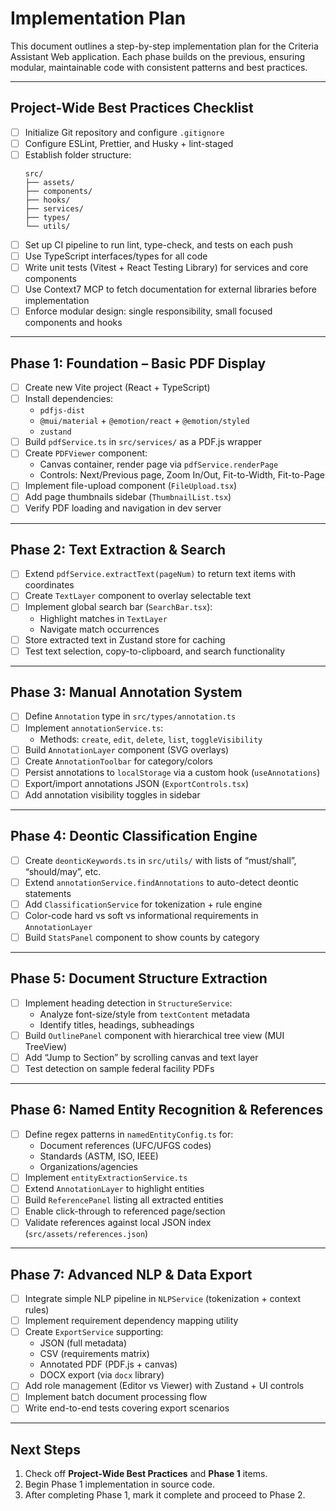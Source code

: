 # Implementation Plan

This document outlines a step-by-step implementation plan for the Criteria Assistant Web application. Each phase builds on the previous, ensuring modular, maintainable code with consistent patterns and best practices.

---

## Project-Wide Best Practices Checklist
- [ ] Initialize Git repository and configure `.gitignore`
- [ ] Configure ESLint, Prettier, and Husky + lint-staged
- [ ] Establish folder structure:
  ```
  src/
  ├── assets/
  ├── components/
  ├── hooks/
  ├── services/
  ├── types/
  └── utils/
  ```
- [ ] Set up CI pipeline to run lint, type-check, and tests on each push
- [ ] Use TypeScript interfaces/types for all code
- [ ] Write unit tests (Vitest + React Testing Library) for services and core components
- [ ] Use Context7 MCP to fetch documentation for external libraries before implementation
- [ ] Enforce modular design: single responsibility, small focused components and hooks

---

## Phase 1: Foundation – Basic PDF Display
- [ ] Create new Vite project (React + TypeScript)
- [ ] Install dependencies:
  - `pdfjs-dist`
  - `@mui/material` + `@emotion/react` + `@emotion/styled`
  - `zustand`
- [ ] Build `pdfService.ts` in `src/services/` as a PDF.js wrapper
- [ ] Create `PDFViewer` component:
  - Canvas container, render page via `pdfService.renderPage`
  - Controls: Next/Previous page, Zoom In/Out, Fit-to-Width, Fit-to-Page
- [ ] Implement file-upload component (`FileUpload.tsx`)
- [ ] Add page thumbnails sidebar (`ThumbnailList.tsx`)
- [ ] Verify PDF loading and navigation in dev server

---

## Phase 2: Text Extraction & Search
- [ ] Extend `pdfService.extractText(pageNum)` to return text items with coordinates
- [ ] Create `TextLayer` component to overlay selectable text
- [ ] Implement global search bar (`SearchBar.tsx`):
  - Highlight matches in `TextLayer`
  - Navigate match occurrences
- [ ] Store extracted text in Zustand store for caching
- [ ] Test text selection, copy-to-clipboard, and search functionality

---

## Phase 3: Manual Annotation System
- [ ] Define `Annotation` type in `src/types/annotation.ts`
- [ ] Implement `annotationService.ts`:
  - Methods: `create`, `edit`, `delete`, `list`, `toggleVisibility`
- [ ] Build `AnnotationLayer` component (SVG overlays)
- [ ] Create `AnnotationToolbar` for category/colors
- [ ] Persist annotations to `localStorage` via a custom hook (`useAnnotations`)
- [ ] Export/import annotations JSON (`ExportControls.tsx`)
- [ ] Add annotation visibility toggles in sidebar

---

## Phase 4: Deontic Classification Engine
- [ ] Create `deonticKeywords.ts` in `src/utils/` with lists of “must/shall”, “should/may”, etc.
- [ ] Extend `annotationService.findAnnotations` to auto-detect deontic statements
- [ ] Add `ClassificationService` for tokenization + rule engine
- [ ] Color-code hard vs soft vs informational requirements in `AnnotationLayer`
- [ ] Build `StatsPanel` component to show counts by category

---

## Phase 5: Document Structure Extraction
- [ ] Implement heading detection in `StructureService`:
  - Analyze font-size/style from `textContent` metadata
  - Identify titles, headings, subheadings
- [ ] Build `OutlinePanel` component with hierarchical tree view (MUI TreeView)
- [ ] Add “Jump to Section” by scrolling canvas and text layer
- [ ] Test detection on sample federal facility PDFs

---

## Phase 6: Named Entity Recognition & References
- [ ] Define regex patterns in `namedEntityConfig.ts` for:
  - Document references (UFC/UFGS codes)
  - Standards (ASTM, ISO, IEEE)
  - Organizations/agencies
- [ ] Implement `entityExtractionService.ts`
- [ ] Extend `AnnotationLayer` to highlight entities
- [ ] Build `ReferencePanel` listing all extracted entities
- [ ] Enable click-through to referenced page/section
- [ ] Validate references against local JSON index (`src/assets/references.json`)

---

## Phase 7: Advanced NLP & Data Export
- [ ] Integrate simple NLP pipeline in `NLPService` (tokenization + context rules)
- [ ] Implement requirement dependency mapping utility
- [ ] Create `ExportService` supporting:
  - JSON (full metadata)
  - CSV (requirements matrix)
  - Annotated PDF (PDF.js + canvas)
  - DOCX export (via `docx` library)
- [ ] Add role management (Editor vs Viewer) with Zustand + UI controls
- [ ] Implement batch document processing flow
- [ ] Write end-to-end tests covering export scenarios

---

## Next Steps
1. Check off **Project-Wide Best Practices** and **Phase 1** items.
2. Begin Phase 1 implementation in source code.
3. After completing Phase 1, mark it complete and proceed to Phase 2.
